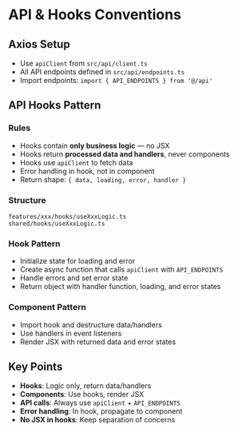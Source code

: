 # API & Hooks Conventions

## Axios Setup

- Use `apiClient` from `src/api/client.ts`
- All API endpoints defined in `src/api/endpoints.ts`
- Import endpoints: `import { API_ENDPOINTS } from '@/api'`

## API Hooks Pattern

### Rules
- Hooks contain **only business logic** — no JSX
- Hooks return **processed data and handlers**, never components
- Hooks use `apiClient` to fetch data
- Error handling in hook, not in component
- Return shape: `{ data, loading, error, handler }`

### Structure
```
features/xxx/hooks/useXxxLogic.ts
shared/hooks/useXxxLogic.ts
```

### Hook Pattern
- Initialize state for loading and error
- Create async function that calls `apiClient` with `API_ENDPOINTS`
- Handle errors and set error state
- Return object with handler function, loading, and error states

### Component Pattern
- Import hook and destructure data/handlers
- Use handlers in event listeners
- Render JSX with returned data and error states

## Key Points

- **Hooks**: Logic only, return data/handlers
- **Components**: Use hooks, render JSX
- **API calls**: Always use `apiClient` + `API_ENDPOINTS`
- **Error handling**: In hook, propagate to component
- **No JSX in hooks**: Keep separation of concerns
